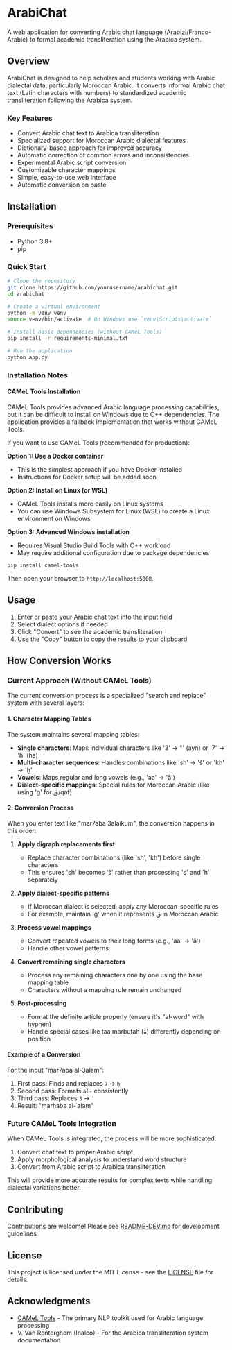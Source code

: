 # ArabiChat

A web application for converting Arabic chat language (Arabizi/Franco-Arabic) to formal academic transliteration using the Arabica system.

## Overview

ArabiChat is designed to help scholars and students working with Arabic dialectal data, particularly Moroccan Arabic. It converts informal Arabic chat text (Latin characters with numbers) to standardized academic transliteration following the Arabica system.

### Key Features

- Convert Arabic chat text to Arabica transliteration
- Specialized support for Moroccan Arabic dialectal features
- Dictionary-based approach for improved accuracy
- Automatic correction of common errors and inconsistencies
- Experimental Arabic script conversion
- Customizable character mappings
- Simple, easy-to-use web interface
- Automatic conversion on paste

## Installation

### Prerequisites

- Python 3.8+
- pip

### Quick Start

```bash
# Clone the repository
git clone https://github.com/yourusername/arabichat.git
cd arabichat

# Create a virtual environment
python -m venv venv
source venv/bin/activate  # On Windows use `venv\Scripts\activate`

# Install basic dependencies (without CAMeL Tools)
pip install -r requirements-minimal.txt

# Run the application
python app.py
```

### Installation Notes

#### CAMeL Tools Installation

CAMeL Tools provides advanced Arabic language processing capabilities, but it can be difficult to install on Windows due to C++ dependencies. The application provides a fallback implementation that works without CAMeL Tools.

If you want to use CAMeL Tools (recommended for production):

**Option 1: Use a Docker container**
- This is the simplest approach if you have Docker installed
- Instructions for Docker setup will be added soon

**Option 2: Install on Linux (or WSL)**
- CAMeL Tools installs more easily on Linux systems
- You can use Windows Subsystem for Linux (WSL) to create a Linux environment on Windows

**Option 3: Advanced Windows installation**
- Requires Visual Studio Build Tools with C++ workload
- May require additional configuration due to package dependencies
```
pip install camel-tools
```

Then open your browser to `http://localhost:5000`.

## Usage

1. Enter or paste your Arabic chat text into the input field
2. Select dialect options if needed
3. Click "Convert" to see the academic transliteration
4. Use the "Copy" button to copy the results to your clipboard

## How Conversion Works

### Current Approach (Without CAMeL Tools)

The current conversion process is a specialized "search and replace" system with several layers:

#### 1. Character Mapping Tables

The system maintains several mapping tables:

- **Single characters**: Maps individual characters like '3' → 'ʿ' (ayn) or '7' → 'ḥ' (ha)
- **Multi-character sequences**: Handles combinations like 'sh' → 'š' or 'kh' → 'ḫ'
- **Vowels**: Maps regular and long vowels (e.g., 'aa' → 'ā')
- **Dialect-specific mappings**: Special rules for Moroccan Arabic (like using 'g' for ق/qaf)

#### 2. Conversion Process

When you enter text like "mar7aba 3alaikum", the conversion happens in this order:

1. **Apply digraph replacements first**
   - Replace character combinations (like 'sh', 'kh') before single characters
   - This ensures 'sh' becomes 'š' rather than processing 's' and 'h' separately

2. **Apply dialect-specific patterns**
   - If Moroccan dialect is selected, apply any Moroccan-specific rules
   - For example, maintain 'g' when it represents ق in Moroccan Arabic

3. **Process vowel mappings**
   - Convert repeated vowels to their long forms (e.g., 'aa' → 'ā')
   - Handle other vowel patterns

4. **Convert remaining single characters**
   - Process any remaining characters one by one using the base mapping table
   - Characters without a mapping rule remain unchanged

5. **Post-processing**
   - Format the definite article properly (ensure it's "al-word" with hyphen)
   - Handle special cases like taa marbutah (ة) differently depending on position

#### Example of a Conversion

For the input "mar7aba al-3alam":

1. First pass: Finds and replaces `7` → `ḥ`
2. Second pass: Formats `al-` consistently
3. Third pass: Replaces `3` → `ʿ`
4. Result: "marḥaba al-ʿalam"

### Future CAMeL Tools Integration

When CAMeL Tools is integrated, the process will be more sophisticated:

1. Convert chat text to proper Arabic script
2. Apply morphological analysis to understand word structure
3. Convert from Arabic script to Arabica transliteration

This will provide more accurate results for complex texts while handling dialectal variations better.

## Contributing

Contributions are welcome! Please see [README-DEV.md](README-DEV.md) for development guidelines.

## License

This project is licensed under the MIT License - see the [LICENSE](LICENSE) file for details.

## Acknowledgments

- [CAMeL Tools](https://github.com/CAMeL-Lab/camel_tools) - The primary NLP toolkit used for Arabic language processing
- V. Van Renterghem (Inalco) - For the Arabica transliteration system documentation
